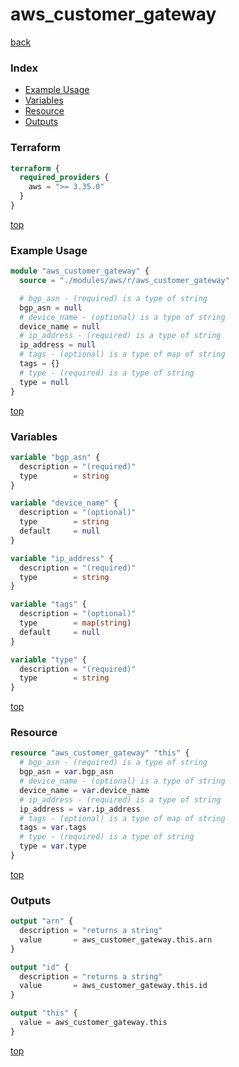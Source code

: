 # aws_customer_gateway

[back](../aws.md)

### Index

- [Example Usage](#example-usage)
- [Variables](#variables)
- [Resource](#resource)
- [Outputs](#outputs)

### Terraform

```terraform
terraform {
  required_providers {
    aws = ">= 3.35.0"
  }
}
```

[top](#index)

### Example Usage

```terraform
module "aws_customer_gateway" {
  source = "./modules/aws/r/aws_customer_gateway"

  # bgp_asn - (required) is a type of string
  bgp_asn = null
  # device_name - (optional) is a type of string
  device_name = null
  # ip_address - (required) is a type of string
  ip_address = null
  # tags - (optional) is a type of map of string
  tags = {}
  # type - (required) is a type of string
  type = null
}
```

[top](#index)

### Variables

```terraform
variable "bgp_asn" {
  description = "(required)"
  type        = string
}

variable "device_name" {
  description = "(optional)"
  type        = string
  default     = null
}

variable "ip_address" {
  description = "(required)"
  type        = string
}

variable "tags" {
  description = "(optional)"
  type        = map(string)
  default     = null
}

variable "type" {
  description = "(required)"
  type        = string
}
```

[top](#index)

### Resource

```terraform
resource "aws_customer_gateway" "this" {
  # bgp_asn - (required) is a type of string
  bgp_asn = var.bgp_asn
  # device_name - (optional) is a type of string
  device_name = var.device_name
  # ip_address - (required) is a type of string
  ip_address = var.ip_address
  # tags - (optional) is a type of map of string
  tags = var.tags
  # type - (required) is a type of string
  type = var.type
}
```

[top](#index)

### Outputs

```terraform
output "arn" {
  description = "returns a string"
  value       = aws_customer_gateway.this.arn
}

output "id" {
  description = "returns a string"
  value       = aws_customer_gateway.this.id
}

output "this" {
  value = aws_customer_gateway.this
}
```

[top](#index)